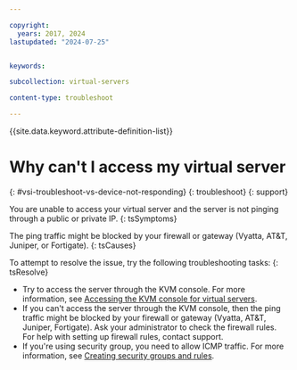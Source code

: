 ```yaml
---

copyright:
  years: 2017, 2024
lastupdated: "2024-07-25"


keywords:

subcollection: virtual-servers

content-type: troubleshoot

---
```


{{site.data.keyword.attribute-definition-list}}

# Why can't I access my virtual server
{: #vsi-troubleshoot-vs-device-not-responding}
{: troubleshoot}
{: support}

You are unable to access your virtual server and the server is not pinging through a public or private IP.
{: tsSymptoms}

The ping traffic might be blocked by your firewall or gateway (Vyatta, AT&T, Juniper, or Fortigate).
{: tsCauses}

To attempt to resolve the issue, try the following troubleshooting tasks:
{: tsResolve}

* Try to access the server through the KVM console. For more information, see [Accessing the KVM console for virtual servers](/docs/virtual-servers?topic=virtual-servers-access-kvm-console&q=kvm&tags=virtual-servers).
* If you can't access the server through the KVM console, then the ping traffic might be blocked by your firewall or gateway (Vyatta, AT&T, Juniper, Fortigate). Ask your administrator to check the firewall rules. For help with setting up firewall rules, contact support.
* If you're using security group, you need to allow ICMP traffic. For more information, see [Creating security groups and rules](/docs/security-groups?topic=security-groups-creating-security-groups).
